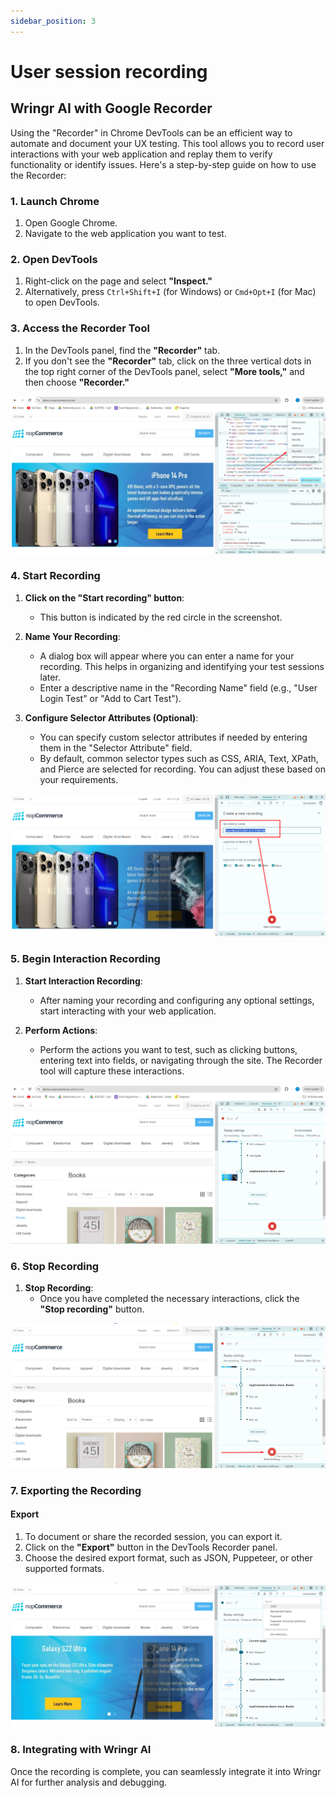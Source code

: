 ```yaml
---
sidebar_position: 3
---
```


# User session recording
## Wringr AI with Google Recorder

Using the "Recorder" in Chrome DevTools can be an efficient way to automate and document your UX testing. This tool allows you to record user interactions with your web application and replay them to verify functionality or identify issues. Here's a step-by-step guide on how to use the Recorder:

### 1. Launch Chrome
1. Open Google Chrome.
2. Navigate to the web application you want to test.

### 2. Open DevTools
1. Right-click on the page and select **"Inspect."**
2. Alternatively, press `Ctrl+Shift+I` (for Windows) or `Cmd+Opt+I` (for Mac) to open DevTools.

### 3. Access the Recorder Tool
1. In the DevTools panel, find the **"Recorder"** tab.
2. If you don't see the **"Recorder"** tab, click on the three vertical dots in the top right corner of the DevTools panel, select **"More tools,"** and then choose **"Recorder."**

![Recorder](/img/recorder1.png)

### 4. Start Recording

1. **Click on the "Start recording" button**:
   - This button is indicated by the red circle in the screenshot.

2. **Name Your Recording**:
   - A dialog box will appear where you can enter a name for your recording. This helps in organizing and identifying your test sessions later.
   - Enter a descriptive name in the "Recording Name" field (e.g., "User Login Test" or "Add to Cart Test").

3. **Configure Selector Attributes (Optional)**:
   - You can specify custom selector attributes if needed by entering them in the "Selector Attribute" field.
   - By default, common selector types such as CSS, ARIA, Text, XPath, and Pierce are selected for recording. You can adjust these based on your requirements.

![Recorder](/img/recorder3.png)

### 5. Begin Interaction Recording

1. **Start Interaction Recording**:
   - After naming your recording and configuring any optional settings, start interacting with your web application.

2. **Perform Actions**:
   - Perform the actions you want to test, such as clicking buttons, entering text into fields, or navigating through the site. The Recorder tool will capture these interactions.

![Recorder](/img/recorder4.png)

### 6. Stop Recording

1. **Stop Recording**:
   - Once you have completed the necessary interactions, click the **"Stop recording"** button.

![Recorder](/img/recorder5.png)

### 7. Exporting the Recording

#### Export
1. To document or share the recorded session, you can export it.
2. Click on the **"Export"** button in the DevTools Recorder panel.
3. Choose the desired export format, such as JSON, Puppeteer, or other supported formats.

![Recorder](/img/recorder7.png)

### 8. Integrating with Wringr AI

Once the recording is complete, you can seamlessly integrate it into Wringr AI for further analysis and debugging.








